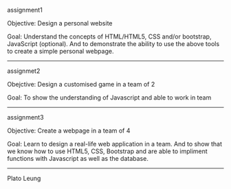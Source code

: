 assignment1

Objective: Design a personal website

Goal: Understand the concepts of HTML/HTML5, CSS and/or bootstrap, JavaScript (optional). And to demonstrate the ability to use the above tools to create a simple personal webpage.

--------------------------------------- 

assignmet2

Obejctive: Design a customised game in a team of 2

Goal: To show the understanding of Javascript and able to work in team

---------------------------------------	

assignment3

Objective: Create a webpage in a team of 4

Goal: Learn to design a real-life web application in a team. And to show that we know how to use HTML5, CSS, Bootstrap and are able to impliment functions with Javascript as well as the database.

---------------------------------------

Plato Leung